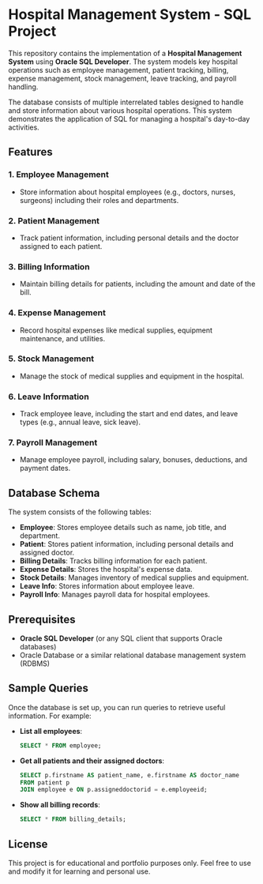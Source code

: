 # Hospital Management System - SQL Project

This repository contains the implementation of a **Hospital Management System** using **Oracle SQL Developer**. The system models key hospital operations such as employee management, patient tracking, billing, expense management, stock management, leave tracking, and payroll handling.

The database consists of multiple interrelated tables designed to handle and store information about various hospital operations. This system demonstrates the application of SQL for managing a hospital's day-to-day activities.

## Features

### 1. **Employee Management**
- Store information about hospital employees (e.g., doctors, nurses, surgeons) including their roles and departments.

### 2. **Patient Management**
- Track patient information, including personal details and the doctor assigned to each patient.

### 3. **Billing Information**
- Maintain billing details for patients, including the amount and date of the bill.

### 4. **Expense Management**
- Record hospital expenses like medical supplies, equipment maintenance, and utilities.

### 5. **Stock Management**
- Manage the stock of medical supplies and equipment in the hospital.

### 6. **Leave Information**
- Track employee leave, including the start and end dates, and leave types (e.g., annual leave, sick leave).

### 7. **Payroll Management**
- Manage employee payroll, including salary, bonuses, deductions, and payment dates.

## Database Schema

The system consists of the following tables:

- **Employee**: Stores employee details such as name, job title, and department.
- **Patient**: Stores patient information, including personal details and assigned doctor.
- **Billing Details**: Tracks billing information for each patient.
- **Expense Details**: Stores the hospital's expense data.
- **Stock Details**: Manages inventory of medical supplies and equipment.
- **Leave Info**: Stores information about employee leave.
- **Payroll Info**: Manages payroll data for hospital employees.

## Prerequisites

- **Oracle SQL Developer** (or any SQL client that supports Oracle databases)
- Oracle Database or a similar relational database management system (RDBMS)

## Sample Queries

Once the database is set up, you can run queries to retrieve useful information. For example:

- **List all employees**:
    ```sql
    SELECT * FROM employee;
    ```

- **Get all patients and their assigned doctors**:
    ```sql
    SELECT p.firstname AS patient_name, e.firstname AS doctor_name
    FROM patient p
    JOIN employee e ON p.assigneddoctorid = e.employeeid;
    ```

- **Show all billing records**:
    ```sql
    SELECT * FROM billing_details;
    ```


## License

This project is for educational and portfolio purposes only. Feel free to use and modify it for learning and personal use.

